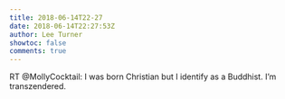 ```yaml
---
title: 2018-06-14T22-27
date: 2018-06-14T22:27:53Z
author: Lee Turner
showtoc: false
comments: true
---
```


RT @MollyCocktail: I was born Christian but I identify as a Buddhist.
I’m transzendered.

